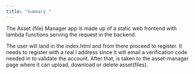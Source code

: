 ```yaml
---
title: "Summary "
---
```


The Asset (file) Manager app is made up of a static web frontend with lambda
functions serving the request in the backend.

The user will land in the index.html and from there proceed to register. It
needs to register with a real l address since it will email a verification code
needed in to validate the account. After that, is taken to the asset-manager
page where it can upload, download or delete asset(files).
